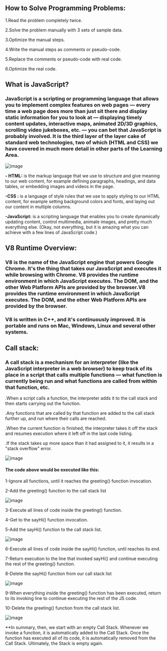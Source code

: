 ## How to Solve Programming Problems:
1.Read the problem completely twice.

2.Solve the problem manually with 3 sets of sample data.

3.Optimize the manual steps.

4.Write the manual steps as comments or pseudo-code.

5.Replace the comments or pseudo-code with real code.

6.Optimize the real code.

## What is JavaScript?
### JavaScript is a scripting or programming language that allows you to implement complex features on web pages — every time a web page does more than just sit there and display static information for you to look at — displaying timely content updates, interactive maps, animated 2D/3D graphics, scrolling video jukeboxes, etc. — you can bet that JavaScript is probably involved. It is the third layer of the layer cake of standard web technologies, two of which (HTML and CSS) we have covered in much more detail in other parts of the Learning Area.

![image](https://user-images.githubusercontent.com/79833733/122967474-29362680-d393-11eb-8293-46b229ff0d1b.png)

**- HTML:** is the markup language that we use to structure and give meaning to our web content, for example defining paragraphs, headings, and data tables, or embedding images and videos in the page.

**-CSS :** is a language of style rules that we use to apply styling to our HTML content, for example setting background colors and fonts, and laying out our content in multiple columns.

**-JavaScript:** is a scripting language that enables you to create dynamically updating content, control multimedia, animate images, and pretty much everything else. (Okay, not everything, but it is amazing what you can achieve with a few lines of JavaScript code.)

## V8 Runtime Overview:
### V8 is the name of the JavaScript engine that powers Google Chrome. It's the thing that takes our JavaScript and executes it while browsing with Chrome. V8 provides the runtime environment in which JavaScript executes. The DOM, and the other Web Platform APIs are provided by the browser.V8 provides the runtime environment in which JavaScript executes. The DOM, and the other Web Platform APIs are provided by the browser.

### V8 is written in C++, and it's continuously improved. It is portable and runs on Mac, Windows, Linux and several other systems.

## Call stack:
### A call stack is a mechanism for an interpreter (like the JavaScript interpreter in a web browser) to keep track of its place in a script that calls multiple functions — what function is currently being run and what functions are called from within that function, etc.

.When a script calls a function, the interpreter adds it to the call stack and then starts carrying out the function.

.Any functions that are called by that function are added to the call stack further up, and run where their calls are reached.

.When the current function is finished, the interpreter takes it off the stack and resumes execution where it left off in the last code listing.

.If the stack takes up more space than it had assigned to it, it results in a "stack overflow" error.

![image](https://user-images.githubusercontent.com/79833733/122968425-36074a00-d394-11eb-814f-10dc1c541fbe.png)

#### The code above would be executed like this:

1-Ignore all functions, until it reaches the greeting() function invocation.

2-Add the greeting() function to the call stack list

![image](https://user-images.githubusercontent.com/79833733/122968718-84b4e400-d394-11eb-9930-6d6407c98926.png)


3-Execute all lines of code inside the greeting() function.

4-Get to the sayHi() function invocation.

5-Add the sayHi() function to the call stack list.

![image](https://user-images.githubusercontent.com/79833733/122968868-aada8400-d394-11eb-887e-8c67c530f878.png)

6-Execute all lines of code inside the sayHi() function, until reaches its end.

7-Return execution to the line that invoked sayHi() and continue executing the rest of the greeting() function.

8-Delete the sayHi() function from our call stack list

![image](https://user-images.githubusercontent.com/79833733/122968976-cba2d980-d394-11eb-9e16-06e4e0b725c2.png)

9-When everything inside the greeting() function has been executed, return to its invoking line to continue executing the rest of the JS code.

10-Delete the greeting() function from the call stack list.

![image](https://user-images.githubusercontent.com/79833733/122969059-e70de480-d394-11eb-9138-87c8c405c9de.png)

**In summary, then, we start with an empty Call Stack. Whenever we invoke a function, it is automatically added to the Call Stack. Once the function has executed all of its code, it is automatically removed from the Call Stack. Ultimately, the Stack is empty again.


